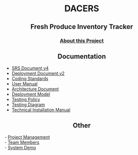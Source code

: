 <h1 align="center">DACERS</h1>
<h2 align="center">Fresh Produce Inventory Tracker</h1>

<h3 align="center"> <a href = "https://github.com/COS301-SE-2022/Fresh-Produce-Inventory-Tracker/wiki/About">About this Project</a><br/></h2>

   <h2 align="center">Documentation</h2>
   
  - <a href = "https://github.com/COS301-SE-2022/Fresh-Produce-Inventory-Tracker/wiki/SRS">SRS Document v4</a><br/>
  - <a href = "https://docs.google.com/document/d/1tho-qFZw2jMubtVi8FJlAP6OmhAaBQ_-/edit?usp=sharing&ouid=116169028314178640004&rtpof=true&sd=true">Deployment Document v2</a><br/>
  - <a href = "https://docs.google.com/document/d/1EBmBy6F0fTUkgoAgAAajTM0W1cKebukpj3TtG0ciVvA/edit?usp=sharing">Coding Standards</a><br/>
  - <a href = "https://docs.google.com/document/d/1rzqz11Qhgux-oirBmiv6R1bgz_fXcVAy5hShhnljRAw/edit?usp=sharing">User Manual</a><br/>
  - <a href = "https://docs.google.com/document/d/1r01Z9c0Lt6zXYXmW0AJLnbtuJ5kNKB5drntgxAzR274/edit?usp=sharing">Architecture Document</a><br/>
  - <a href = "https://drive.google.com/file/d/1dbgmFlOzhTvXeBmhkLjITJKaT3kPQR1w/view?usp=sharing">Deployment Model</a><br/>
  - <a href = "https://docs.google.com/document/d/1C9WdKVEJ8nsC_k-lBZlDMU1fjx10jQ2ljgMXIzVi2j8/edit#">Testing Policy</a><br/>
  - <a href = "https://drive.google.com/file/d/1dbgmFlOzhTvXeBmhkLjITJKaT3kPQR1w/view?usp=sharing">Testing Diagram</a><br/>
  - <a href = "https://drive.google.com/file/d/1dbgmFlOzhTvXeBmhkLjITJKaT3kPQR1w/view?usp=sharing">Technical Installation Manual</a><br/>
  
  
 <h2 align="center">Other</h2>
  - <a href = "https://github.com/COS301-SE-2022/Fresh-Produce-Inventory-Tracker/projects">Project Management</a><br/>
  - <a href = "https://drive.google.com/file/d/1dbgmFlOzhTvXeBmhkLjITJKaT3kPQR1w/view?usp=sharing">Team Members</a><br/>
  - <a href = "https://drive.google.com/file/d/1dj5uHlRoUGOBPSLKYvcvMbVlNorV6diR/view?usp=sharing">System Demo</a><br/>
